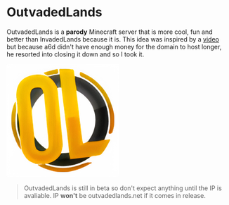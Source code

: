 # OutvadedLands
OutvadedLands is a **parody** Minecraft server that is more cool, fun and better than InvadedLands because it is. This idea was inspired by a [video](https://www.youtube.com/watch?v=_rljaBhpB-w) but because a6d didn't have enough money for the domain to host longer, he resorted into closing it down and so I took it.

[![OutvadedLands](/public/outvadedlands.png)](https://0utvadedlands.github.io)

> OutvadedLands is still in beta so don't expect anything until the IP is avaliable. IP **won't** be outvadedlands.net if it comes in release.
